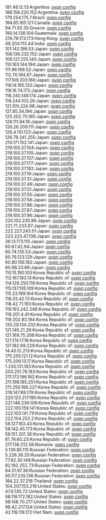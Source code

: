 181.46.12.13:Argentina: [ovpn config](vpn/181_46_12_13.ovpn)  
186.158.220.152:Argentina: [ovpn config](vpn/186_158_220_152.ovpn)  
179.254.175.7:Brazil: [ovpn config](vpn/179_254_175_7.ovpn)  
184.65.165.121:Canada: [ovpn config](vpn/184_65_165_121.ovpn)  
94.71.93.35:Greece: [ovpn config](vpn/94_71_93_35.ovpn)  
190.14.138.104:Guatemala: [ovpn config](vpn/190_14_138_104.ovpn)  
219.79.173.173:Hong Kong: [ovpn config](vpn/219_79_173_173.ovpn)  
49.204.113.44:India: [ovpn config](vpn/49_204_113_44.ovpn)  
101.142.198.53:Japan: [ovpn config](vpn/101_142_198_53.ovpn)  
106.136.232.152:Japan: [ovpn config](vpn/106_136_232_152.ovpn)  
106.137.255.140:Japan: [ovpn config](vpn/106_137_255_140.ovpn)  
110.163.144.194:Japan: [ovpn config](vpn/110_163_144_194.ovpn)  
111.96.169.52:Japan: [ovpn config](vpn/111_96_169_52.ovpn)  
112.70.194.87:Japan: [ovpn config](vpn/112_70_194_87.ovpn)  
117.109.203.160:Japan: [ovpn config](vpn/117_109_203_160.ovpn)  
118.14.165.133:Japan: [ovpn config](vpn/118_14_165_133.ovpn)  
118.16.74.172:Japan: [ovpn config](vpn/118_16_74_172.ovpn)  
118.240.149.174:Japan: [ovpn config](vpn/118_240_149_174.ovpn)  
119.244.103.26:Japan: [ovpn config](vpn/119_244_103_26.ovpn)  
121.105.224.98:Japan: [ovpn config](vpn/121_105_224_98.ovpn)  
121.85.34.194:Japan: [ovpn config](vpn/121_85_34_194.ovpn)  
125.202.75.165:Japan: [ovpn config](vpn/125_202_75_165.ovpn)  
126.111.94.16:Japan: [ovpn config](vpn/126_111_94_16.ovpn)  
126.26.209.111:Japan: [ovpn config](vpn/126_26_209_111.ovpn)  
126.4.110.123:Japan: [ovpn config](vpn/126_4_110_123.ovpn)  
126.79.241.255:Japan: [ovpn config](vpn/126_79_241_255.ovpn)  
210.171.152.141:Japan: [ovpn config](vpn/210_171_152_141.ovpn)  
219.100.37.104:Japan: [ovpn config](vpn/219_100_37_104.ovpn)  
219.100.37.105:Japan: [ovpn config](vpn/219_100_37_105.ovpn)  
219.100.37.107:Japan: [ovpn config](vpn/219_100_37_107.ovpn)  
219.100.37.177:Japan: [ovpn config](vpn/219_100_37_177.ovpn)  
219.100.37.182:Japan: [ovpn config](vpn/219_100_37_182.ovpn)  
219.100.37.19:Japan: [ovpn config](vpn/219_100_37_19.ovpn)  
219.100.37.31:Japan: [ovpn config](vpn/219_100_37_31.ovpn)  
219.100.37.49:Japan: [ovpn config](vpn/219_100_37_49.ovpn)  
219.100.37.51:Japan: [ovpn config](vpn/219_100_37_51.ovpn)  
219.100.37.55:Japan: [ovpn config](vpn/219_100_37_55.ovpn)  
219.100.37.58:Japan: [ovpn config](vpn/219_100_37_58.ovpn)  
219.100.37.86:Japan: [ovpn config](vpn/219_100_37_86.ovpn)  
219.100.37.87:Japan: [ovpn config](vpn/219_100_37_87.ovpn)  
219.100.37.96:Japan: [ovpn config](vpn/219_100_37_96.ovpn)  
220.102.230.86:Japan: [ovpn config](vpn/220_102_230_86.ovpn)  
221.71.233.87:Japan: [ovpn config](vpn/221_71_233_87.ovpn)  
222.227.243.51:Japan: [ovpn config](vpn/222_227_243_51.ovpn)  
223.223.47.138:Japan: [ovpn config](vpn/223_223_47_138.ovpn)  
36.13.173.115:Japan: [ovpn config](vpn/36_13_173_115.ovpn)  
60.67.42.94:Japan: [ovpn config](vpn/60_67_42_94.ovpn)  
60.74.135.53:Japan: [ovpn config](vpn/60_74_135_53.ovpn)  
60.76.123.129:Japan: [ovpn config](vpn/60_76_123_129.ovpn)  
60.80.156.182:Japan: [ovpn config](vpn/60_80_156_182.ovpn)  
60.98.23.66:Japan: [ovpn config](vpn/60_98_23_66.ovpn)  
110.15.190.103:Korea Republic of: [ovpn config](vpn/110_15_190_103.ovpn)  
112.167.183.13:Korea Republic of: [ovpn config](vpn/112_167_183_13.ovpn)  
114.129.250.118:Korea Republic of: [ovpn config](vpn/114_129_250_118.ovpn)  
115.137.135.109:Korea Republic of: [ovpn config](vpn/115_137_135_109.ovpn)  
115.23.199.164:Korea Republic of: [ovpn config](vpn/115_23_199_164.ovpn)  
118.33.42.13:Korea Republic of: [ovpn config](vpn/118_33_42_13.ovpn)  
118.42.71.193:Korea Republic of: [ovpn config](vpn/118_42_71_193.ovpn)  
119.193.242.246:Korea Republic of: [ovpn config](vpn/119_193_242_246.ovpn)  
119.201.4.41:Korea Republic of: [ovpn config](vpn/119_201_4_41.ovpn)  
119.202.83.194:Korea Republic of: [ovpn config](vpn/119_202_83_194.ovpn)  
120.29.134.202:Korea Republic of: [ovpn config](vpn/120_29_134_202.ovpn)  
121.145.21.26:Korea Republic of: [ovpn config](vpn/121_145_21_26.ovpn)  
121.169.75.206:Korea Republic of: [ovpn config](vpn/121_169_75_206.ovpn)  
121.174.17.16:Korea Republic of: [ovpn config](vpn/121_174_17_16.ovpn)  
121.182.69.229:Korea Republic of: [ovpn config](vpn/121_182_69_229.ovpn)  
14.40.12.213:Korea Republic of: [ovpn config](vpn/14_40_12_213.ovpn)  
175.205.121.12:Korea Republic of: [ovpn config](vpn/175_205_121_12.ovpn)  
175.209.13.17:Korea Republic of: [ovpn config](vpn/175_209_13_17.ovpn)  
1.230.131.183:Korea Republic of: [ovpn config](vpn/1_230_131_183.ovpn)  
203.251.76.183:Korea Republic of: [ovpn config](vpn/203_251_76_183.ovpn)  
211.173.186.182:Korea Republic of: [ovpn config](vpn/211_173_186_182.ovpn)  
211.198.185.251:Korea Republic of: [ovpn config](vpn/211_198_185_251.ovpn)  
211.250.166.227:Korea Republic of: [ovpn config](vpn/211_250_166_227.ovpn)  
218.147.89.179:Korea Republic of: [ovpn config](vpn/218_147_89_179.ovpn)  
220.123.217.195:Korea Republic of: [ovpn config](vpn/220_123_217_195.ovpn)  
221.146.239.108:Korea Republic of: [ovpn config](vpn/221_146_239_108.ovpn)  
222.100.159.141:Korea Republic of: [ovpn config](vpn/222_100_159_141.ovpn)  
222.103.141.79:Korea Republic of: [ovpn config](vpn/222_103_141_79.ovpn)  
222.104.252.2:Korea Republic of: [ovpn config](vpn/222_104_252_2.ovpn)  
58.127.183.43:Korea Republic of: [ovpn config](vpn/58_127_183_43.ovpn)  
58.142.45.173:Korea Republic of: [ovpn config](vpn/58_142_45_173.ovpn)  
59.151.201.36:Korea Republic of: [ovpn config](vpn/59_151_201_36.ovpn)  
61.76.60.23:Korea Republic of: [ovpn config](vpn/61_76_60_23.ovpn)  
217.138.212.58:Romania: [ovpn config](vpn/217_138_212_58.ovpn)  
5.139.85.115:Russian Federation: [ovpn config](vpn/5_139_85_115.ovpn)  
5.228.36.20:Russian Federation: [ovpn config](vpn/5_228_36_20.ovpn)  
77.82.30.149:Russian Federation: [ovpn config](vpn/77_82_30_149.ovpn)  
82.162.252.73:Russian Federation: [ovpn config](vpn/82_162_252_73.ovpn)  
84.51.97.36:Russian Federation: [ovpn config](vpn/84_51_97_36.ovpn)  
85.117.235.136:Russian Federation: [ovpn config](vpn/85_117_235_136.ovpn)  
184.22.37.216:Thailand: [ovpn config](vpn/184_22_37_216.ovpn)  
104.207.153.219:United States: [ovpn config](vpn/104_207_153_219.ovpn)  
47.6.130.72:United States: [ovpn config](vpn/47_6_130_72.ovpn)  
68.118.172.182:United States: [ovpn config](vpn/68_118_172_182.ovpn)  
98.148.70.217:United States: [ovpn config](vpn/98_148_70_217.ovpn)  
98.42.217.124:United States: [ovpn config](vpn/98_42_217_124.ovpn)  
42.118.119.172:Viet Nam: [ovpn config](vpn/42_118_119_172.ovpn)  
